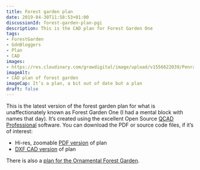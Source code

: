```yaml
---
title: Forest garden plan
date: 2019-04-30T11:58:53+01:00
discussionId: forest-garden-plan-pgi
description: This is the CAD plan for Forest Garden One
tags: 
- ForestGarden
- GdnBloggers
- Plan
- CAD
images: 
- https://res.cloudinary.com/growdigital/image/upload/v1556622039/Penralltgeri_Isaf_0.44.jpg
imageAlt: 
- CAD plan of forest garden
imageCap: It’s a plan, a bit out of date but a plan
draft: false
---
```


This is the latest version of the forest garden plan for what is unaffectionately known as Forest Garden One (I had a mental block with names that day). It’s created using the excellent Open Source [QCAD Professional](https://www.qcad.org/en/online-shop) software. You can download the PDF or source code files, if it’s of interest:

* Hi-res, zoomable [PDF version](https://res.cloudinary.com/growdigital/image/upload/v1556622039/Penralltgeri_Isaf_0.44.pdf) of plan
* [DXF CAD version](https://res.cloudinary.com/growdigital/raw/upload/v1556622039/Penralltgeri_Isaf_0.44.dxf) of plan

There is also a [plan for the Ornamental Forest Garden](/blog/forest-garden-plan-ofg/).
